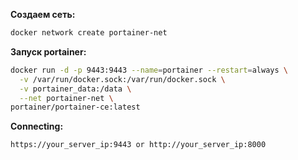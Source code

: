 **Создаем сеть:**<br>
```bash
docker network create portainer-net
```

**Запуск portainer:**<br>
```bash
docker run -d -p 9443:9443 --name=portainer --restart=always \
  -v /var/run/docker.sock:/var/run/docker.sock \
  -v portainer_data:/data \
  --net portainer-net \
portainer/portainer-ce:latest
```

**Connecting:**<br>
```
https://your_server_ip:9443 or http://your_server_ip:8000
```
